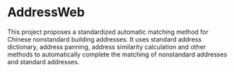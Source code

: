 # AddressWeb
This project proposes a standardized automatic matching method for Chinese nonstandard building addresses. It uses standard address dictionary, address panning, address similarity calculation and other methods to automatically complete the matching of nonstandard addresses and standard addresses. 
